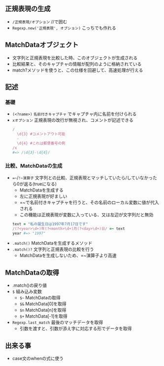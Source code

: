 ## 正規表現の生成
- `/正規表現/オプション` //で囲む
- `Regexp.new('正規表現', オプション)` こっちでも作れる

## MatchDataオブジェクト
- 文字列と正規表現を比較した時、このオブジェクトが生成される
- 比較結果と、そのキャプチャの情報が配列のように格納されている
- match?メソッドを使うと、この仕様を回避して、高速処理が行える

## 記述
### 基礎
- `(<?name>)` `名前付きキャプチャ` でキャプチャ内に名前を付けられる
- `xオプション` 正規表現の改行が無視され、コメントが記述できる
  ```ruby
  /
    \d{3} #コメントアウト可能
    -
    \d{4} #これは郵便番号の例
  /x
  #=> /\d{3}-\d{4}/
  ```
### 比較、MatchDataの生成
- `=~`/`!~演算子` 文字列との比較、正規表現とマッチしていたら/していなかったら0が返る(trueになる)
  - MatchDataを生成する
  - 左に正規表現が好ましい
  - =~で名前付きキャプチャを行うと、その名前のローカル変数に値が代入される
  - この機能は正規表現が変数に入っている、又は左辺が文字列だと無効
  ```ruby
  text = "私の誕生日は1997年7月17日です"
  /(?<year>\d+)年(?<month>\d+)月(?<day>\d+)日/ =~ text
  year #=> "1997"
  ```
- `.match()` MatchDataを生成するメソッド
- `.match()?` 文字列と正規表現の比較を行う
  - MatchDataを生成しないため、=~演算子より高速

## MatchDataの取得
- .match()の戻り値
- `$` 組み込み変数
  - `$~` MatchDataの取得
  - `$&` MatchData[0]を取得
  - `$n` MatchData[n]を取得
  - `$+` MatchData[-1]を取得
- `Regexp.last_match` 最後のマッチデータを取得
  - 引数を渡すと、引数が添え字に対応する形でデータを取得

## 出来る事
- case文のwhenの式に使う
